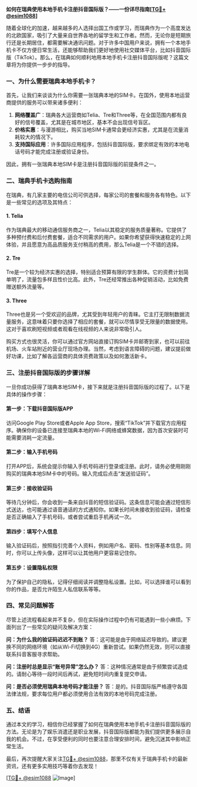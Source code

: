 **如何在瑞典使用本地手机卡注册抖音国际版？——一份详尽指南[[TG💪+ @esim1088](https://t.me/s/esim1088)]**

随着全球化的加速，越来越多的人选择出国工作或学习，而瑞典作为一个高度发达的北欧国家，吸引了大量来自世界各地的留学生和工作者。然而，无论你是短期旅行还是长期居住，都需要解决通讯问题。对于许多中国用户来说，拥有一个本地手机卡不仅方便日常生活，还能够帮助我们更好地使用社交媒体平台，比如抖音国际版（TikTok）。那么，在瑞典如何顺利地用本地手机卡注册抖音国际版呢？这篇文章将为你提供一步步的指导。

### 一、为什么需要瑞典本地手机卡？

首先，让我们来谈谈为什么你需要一张瑞典本地的SIM卡。在国外，使用本地运营商提供的服务可以带来诸多便利：

1. **网络覆盖广**：瑞典各大运营商如Telia、Tre和Three等，在全国范围内都有良好的信号覆盖，尤其是在城市地区，基本不会出现信号盲区。
2. **价格实惠**：与漫游相比，购买当地SIM卡通常会更经济实惠，尤其是在流量消耗较大的情况下。
3. **支持国际应用**：许多国际应用程序，包括抖音国际版，要求绑定有效的本地电话号码才能完成注册或验证身份。

因此，拥有一张瑞典本地SIM卡是注册抖音国际版的前提条件之一。

### 二、瑞典手机卡选购指南

在瑞典，有几家主要的电信公司可供选择，每家公司的套餐和服务各有特色。以下是一些常见的选项及其特点：

#### 1. Telia
作为瑞典最大的移动通信服务商之一，Telia以其稳定的服务质量著称。它提供了多种预付费和后付费套餐，适合不同需求的用户。如果你希望获得快速稳定的上网体验，并且愿意为高品质服务支付稍高的费用，那么Telia是一个不错的选择。

#### 2. Tre
Tre是一个较为经济实惠的选择，特别适合预算有限的学生群体。它的资费计划简单明了，流量包多样且性价比高。此外，Tre还经常推出各种促销活动，比如免费赠送额外流量等。

#### 3. Three
Three也是另一个受欢迎的品牌，尤其受到年轻用户的青睐。它主打无限制数据流量服务，这意味着只要你选择了相应的套餐，就可以尽情享受无限量的数据使用。这对于喜欢刷短视频或者观看在线视频的人来说非常吸引人。

购买方式也很灵活，你可以通过官方网站直接订购SIM卡并邮寄到家，也可以前往机场、火车站附近的营业厅现场办理。当然，考虑到语言障碍的问题，建议提前做好功课，比如了解各运营商的具体资费政策以及如何激活新卡。

### 三、注册抖音国际版的步骤详解

一旦你成功获得了瑞典本地SIM卡，接下来就是注册抖音国际版的过程了。以下是具体的操作步骤：

#### 第一步：下载抖音国际版APP
访问Google Play Store或者Apple App Store，搜索“TikTok”并下载官方应用程序。确保你的设备已连接至瑞典本地的Wi-Fi网络或蜂窝数据，因为首次安装时可能需要消耗一定流量。

#### 第二步：输入手机号码
打开APP后，系统会提示你输入手机号码进行登录或注册。此时，请务必使用刚刚购买的瑞典本地SIM卡中的号码。输入完成后点击“发送验证码”。

#### 第三步：接收验证码
等待几分钟后，你会收到一条来自抖音的短信验证码。这条信息可能会通过短信形式送达，也可能通过语音通话的方式通知你。如果长时间未接收到验证码，请检查是否正确输入了手机号码，或者尝试重启手机再试一次。

#### 第四步：填写个人信息
输入验证码后，按照指引完善个人资料，例如用户名、密码、性别等基本信息。同时，你可以上传头像，这样可以让其他用户更容易记住你。

#### 第五步：设置隐私权限
为了保护自己的隐私，记得仔细阅读并调整隐私设置。比如，可以选择谁可以看到你的作品，是否允许陌生人私信联系等等。

### 四、常见问题解答

尽管上述流程看起来并不复杂，但在实际操作过程中仍有可能遇到一些小麻烦。下面列出了一些常见的疑问及解决方案：

**问：为什么我的验证码迟迟不到账？**
答：这可能是由于网络延迟导致的。建议更换不同的网络环境（如从Wi-Fi切换到4G）重新尝试。如果仍然无效，则可以直接联系抖音客服寻求帮助。

**问：注册时总是显示“账号异常”怎么办？**
答：这种情况通常是由于频繁尝试造成的。请耐心等待一段时间后再试，避免短时间内重复提交申请。

**问：是否必须使用瑞典本地号码才能注册？**
答：是的。抖音国际版严格遵守各国法律法规，要求每位用户都必须使用合法有效的本地号码完成注册。

### 五、结语

通过本文的学习，相信你已经掌握了如何在瑞典使用本地手机卡注册抖音国际版的方法。无论是为了娱乐消遣还是职业发展，抖音国际版都能为我们提供更多展示自我的机会。不过，在享受便利的同时也要注意合理安排时间，避免沉迷其中影响正常生活。

最后，再次提醒大家关注[TG💪+ @esim1088](https://t.me/s/esim1088)，那里不仅有关于瑞典手机卡的最新资讯，还有更多实用技巧等着你去发现！

[[TG💪+ @esim1088](https://t.me/s/esim1088) ![Image](https://i.postimg.cc/4NQfJmqS/Snipaste-2025-05-13-00-14-12.png)]